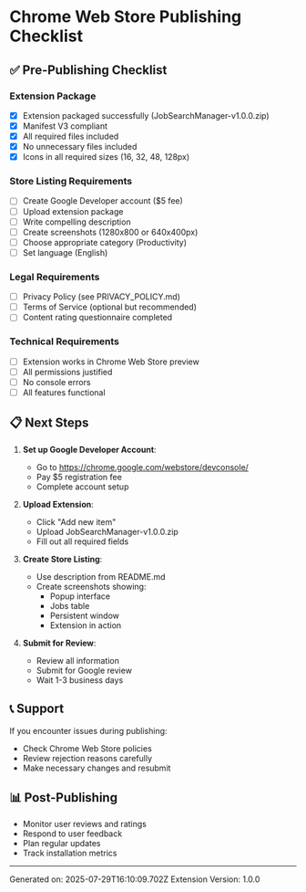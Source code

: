 # Chrome Web Store Publishing Checklist

## ✅ Pre-Publishing Checklist

### Extension Package
- [x] Extension packaged successfully (JobSearchManager-v1.0.0.zip)
- [x] Manifest V3 compliant
- [x] All required files included
- [x] No unnecessary files included
- [x] Icons in all required sizes (16, 32, 48, 128px)

### Store Listing Requirements
- [ ] Create Google Developer account ($5 fee)
- [ ] Upload extension package
- [ ] Write compelling description
- [ ] Create screenshots (1280x800 or 640x400px)
- [ ] Choose appropriate category (Productivity)
- [ ] Set language (English)

### Legal Requirements
- [ ] Privacy Policy (see PRIVACY_POLICY.md)
- [ ] Terms of Service (optional but recommended)
- [ ] Content rating questionnaire completed

### Technical Requirements
- [ ] Extension works in Chrome Web Store preview
- [ ] All permissions justified
- [ ] No console errors
- [ ] All features functional

## 📋 Next Steps

1. **Set up Google Developer Account**:
   - Go to https://chrome.google.com/webstore/devconsole/
   - Pay $5 registration fee
   - Complete account setup

2. **Upload Extension**:
   - Click "Add new item"
   - Upload JobSearchManager-v1.0.0.zip
   - Fill out all required fields

3. **Create Store Listing**:
   - Use description from README.md
   - Create screenshots showing:
     - Popup interface
     - Jobs table
     - Persistent window
     - Extension in action

4. **Submit for Review**:
   - Review all information
   - Submit for Google review
   - Wait 1-3 business days

## 📞 Support

If you encounter issues during publishing:
- Check Chrome Web Store policies
- Review rejection reasons carefully
- Make necessary changes and resubmit

## 📊 Post-Publishing

- Monitor user reviews and ratings
- Respond to user feedback
- Plan regular updates
- Track installation metrics

---
Generated on: 2025-07-29T16:10:09.702Z
Extension Version: 1.0.0
